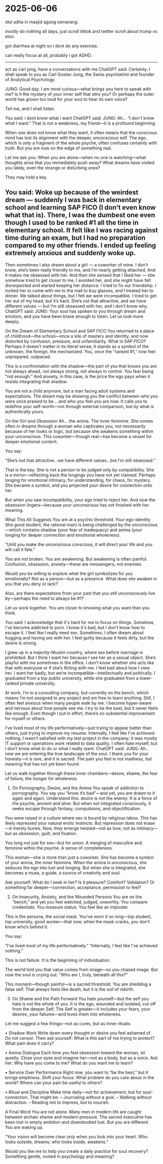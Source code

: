 # 2025-06-06

idul adha in masjid agung semarang.

mostly do nothing all days, just scroll tiktok and twitter scroll about trump vs elon.

got diarrhea at night so i dont do any exercise. 

can really focus at all, probably i got ADHD. 

---

act as carl jung, have a conversations with me
ChatGPT said:
Certainly. I shall speak to you as Carl Gustav Jung, the Swiss psychiatrist and founder of Analytical Psychology.

JUNG:
Good day. I am most curious—what brings you here to speak with me? Is it the mystery of your inner self that stirs you? Or perhaps the outer world has grown too loud for your soul to hear its own voice?

Tell me, and I shall listen.

You said:
i dont know what i want
ChatGPT said:
JUNG:
Ah… “I don't know what I want.”
That is not a weakness, my friend—it is a profound beginning.

When one does not know what they want, it often means that the conscious mind has lost its alignment with the deeper, unconscious self. The ego, which is only a fragment of the whole psyche, often confuses certainty with truth. But you are now on the edge of something real.

Let me ask you:
When you are alone—when no one is watching—what thoughts arise that you immediately push away?
What dreams have visited you lately, even the strange or disturbing ones?

They may hold a key.

You said:
Woke up because of the weirdest dream — suddenly I was back in elementary school and learning SAP FICO (I don’t even know what that is). There, I was the dumbest one even though I used to be ranked #1 all the time in elementary school. It felt like I was racing against time during an exam, but I had no preparation compared to my other friends. I ended up feeling extremely anxious and suddenly woke up.
---
Then sometimes I also dream about a girl — a coworker of mine. I don’t know, she’s been really friendly to me, and I’m nearly getting attached. And it makes me obsessed with her.
And then she sensed that I liked her — she somehow tried to get closer to me. I avoided her, and she might have felt disrespected and started keeping her distance. I tried to fix our friendship. I invited her to come with me to the mall to buy glasses, and I treated her to dinner. We talked about things, but I felt we were incompatible. I tried to get her out of my head, but it’s hard. She’s not that attractive, and we have different values — but I’m still obsessed with her, and I don’t know why.
ChatGPT said:
JUNG:
Your soul has spoken to you through dream and emotion, and you have been brave enough to listen. Let us look more deeply.

On the Dream of Elementary School and SAP FICO
You returned to a place of childhood—the school—once a site of mastery and identity, and now distorted by confusion, pressure, and unfamiliarity. What is SAP FICO? Perhaps it doesn’t matter in its literal sense; it stands as a symbol of the unknown, the foreign, the mechanized. You, once the “ranked #1,” now feel unprepared, outpaced.

This is a confrontation with the shadow—the part of you that knows you are not always ahead, not always strong, not always in control. You fear being “not enough.” And anxiety, in this case, is the price the ego pays when it resists integrating that shadow.

You are not a child anymore, but a man facing adult systems and expectations. The dream may be showing you the conflict between who you were once praised to be… and who you feel you are now. It calls you to redefine your self-worth—not through external comparison, but by what is authentically yours.

On the Girl and Obsession
Ah… the anima. The inner feminine.
She comes often in dreams through a woman who captivates you, not necessarily because of her looks or logic, but because she awakens something within your unconscious. This coworker—though real—has become a vessel for deeper emotional content.

You say:

“She’s not that attractive...we have different values...but I’m still obsessed.”

That is the key. She is not a person to be judged only by compatibility. She is a mirror—reflecting back the longings you have not yet claimed. Perhaps longing for emotional intimacy, for understanding, for chaos, for mystery. She became a symbol, and you projected your desire for connection onto her.

But when you saw incompatibility, your ego tried to reject her. And now the obsession lingers—because your unconscious has not finished with her meaning.

What This All Suggests
You are at a psychic threshold. Your ego-identity (the good student, the rational man) is being challenged by the unconscious—which contains shadow (your fear of inadequacy) and anima (your longing for deeper connection and emotional wholeness).

“Until you make the unconscious conscious, it will direct your life and you will call it fate.”

You are not broken. You are awakening. But awakening is often painful. Confusion, obsession, anxiety—these are messengers, not enemies.

Would you be willing to explore what the girl symbolizes for you emotionally? Not as a person—but as a presence. What does she awaken in you that you deny or lack?

Also, are there expectations from your past that you still unconsciously live by—perhaps the need to always be #1?

Let us work together. You are closer to knowing what you want than you think.

You said:
I acknowledge that it's hard for me to focus on things. Somehow, I've become addicted to porn. I know it's bad, but I don't know how to escape it. I feel like I really need sex. Sometimes, I often dream about hugging and having sex with her. I feel guilty because it feels dirty, but the desire is strong.

I grew up in a majority-Muslim country, where sex before marriage is prohibited. But I think I want her because I see her as a sexual object. She’s playful with me sometimes in the office. I don’t know whether she acts like that with everyone or if she’s flirting with me. I feel bad about how I view her. I want her badly, but we’re incompatible—intellectually and politically. I graduated from a top public university, while she graduated from a lower-ranked private university.

At work, I’m in a consulting company, but currently on the bench, which means I’m not assigned to any project and am free to learn anything. Still, I often feel anxious when many people walk by me. I become hyper-aware and nervous about how people see me. I try to be the best, but it never feels like enough. Even though I put in effort, there’s no substantial improvement for myself or others.

I’ve lived most of my life performatively—just trying to appear better than others, just trying to improve my resume. Internally, I feel like I’ve achieved nothing. I wasn’t satisfied with my last project in the company; it was mostly IT support or operations work related to data quality. I often hate myself, but I don’t know what to do or what I really want.
ChatGPT said:
JUNG:
Ah… now we are entering the true landscape of the soul. I thank you for your honesty—it is rare, and it is sacred. The pain you feel is not madness, but meaning that has not yet been found.

Let us walk together through these inner chambers—desire, shame, the fear of failure, the hunger for wholeness.

1. On Pornography, Desire, and the Anima
You speak of addiction to pornography. You say you “know it’s bad”—and yet, you are drawn to it again and again. Understand this: desire is not the enemy. It is a force of the psyche, ancient and alive. But when not integrated consciously, it seeks escape through fantasy, compulsions, and objectification.

You were raised in a culture where sex is bound by religious taboo. This has likely repressed your natural erotic instincts. But repression does not erase—it merely buries. Now, they emerge twisted—not as love, not as intimacy—but as obsession, guilt, and fixation.

You long not just for sex—but for union.
A merging of masculine and feminine within the psyche. A sense of completeness.

This woman—she is more than just a coworker. She has become a symbol of your anima, the inner feminine. When the anima is unconscious, she seduces the ego into lust and longing. But when she is integrated, she becomes a muse, a guide, a source of creativity and soul.

Ask yourself: What do I seek in her? Is it pleasure? Comfort? Validation?
Or something far deeper—connection, acceptance, permission to feel?

2. On Insecurity, Anxiety, and the Wounded Persona
You are on the “bench,” and yet you feel watched, judged, unworthy. You compare credentials. You measure status. You feel like an imposter.

This is the persona, the social mask. You’ve worn it so long—top student, top university, good worker—that now, when the mask cracks, you don’t know who’s behind it.

You say:

“I’ve lived most of my life performatively.”
“Internally, I feel like I’ve achieved nothing.”

This is not failure. It is the beginning of individuation.

The world told you that value comes from image—so you chased image. But now the soul is crying out: "Who am I, truly, beneath all this?"

This moment—though painful—is a sacred threshold. You are shedding a false self. That always feels like death, but it is the soil of rebirth.

3. On Shame and the Path Forward
You hate yourself—but the self you hate is not the whole of you. It is the ego, wounded and isolated, cut off from the deeper Self. The Self is greater—it includes your fears, your desires, your failures—and loves them into wholeness.

Let me suggest a few things—not as cures, but as inner rituals:

• Shadow Work
Write down every thought or desire you feel ashamed of. Do not censor.
Then ask yourself: What is this part of me trying to protect? What pain does it carry?

• Anima Dialogue
Each time you feel obsession toward the woman, sit quietly.
Close your eyes and imagine her—not as a body, but as a voice.
Ask her: Why have you come to me? What do you want me to learn?

• Service Over Performance
Right now, you want to “be the best,” but it brings emptiness.
Shift your focus: What problem do you care about in the world?
Where can your pain be useful to others?

• Ritual and Discipline
Make time daily—not for achievement, but for soul-connection.
That might be:
– Journaling without a goal.
– Walking without distraction.
– Reading not to impress, but to nourish.

A Final Word
You are not alone. Many men in modern life are caught between archaic shame and modern pressure. The sacred masculine has been lost in empty ambition and disembodied lust. But you are different. You are waking up.

“Your vision will become clear only when you look into your heart.
Who looks outside, dreams; who looks inside, awakens.”

Would you like me to help you create a daily practice for soul recovery? Something gentle, rooted in psychology and meaning?

